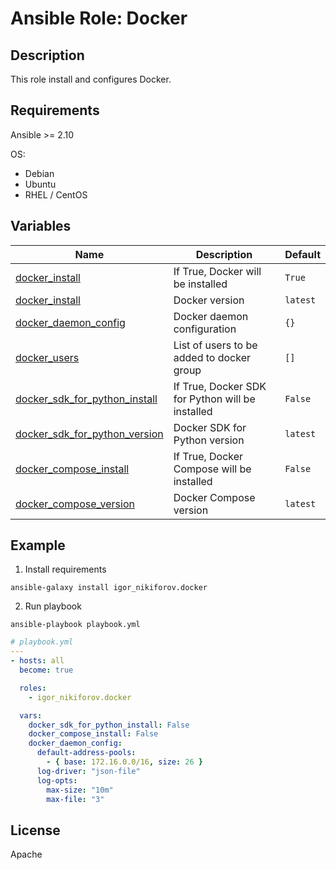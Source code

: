 # Ansible Role: Docker

## Description

This role install and configures Docker.

## Requirements

Ansible >= 2.10

OS:
- Debian
- Ubuntu
- RHEL / CentOS

## Variables

| Name | Description | Default |
|------|-------------|------|
| <a name="docker_install"></a> [docker_install](#variable\_docker_install) | If True, Docker will be installed | `True` |
| <a name="docker_version"></a> [docker_install](#variable\_docker_install) | Docker version | `latest` |
| <a name="docker_daemon_config"></a> [docker_daemon_config](#variable\_docker_daemon_config) | Docker daemon configuration | `{}` |
| <a name="docker_users"></a> [docker_users](#variable\_docker_users) | List of users to be added to docker group | `[]` |
| <a name="docker_sdk_for_python_install"></a> [docker_sdk_for_python_install](#variable\_docker_sdk_for_python_install) | If True, Docker SDK for Python will be installed | `False` |
| <a name="docker_sdk_for_python_version"></a> [docker_sdk_for_python_version](#variable\_docker_sdk_for_python_version) | Docker SDK for Python version | `latest` |
| <a name="docker_compose_install"></a> [docker_compose_install](#variable\_docker_compose_install) | If True, Docker Compose will be installed | `False` |
| <a name="docker_compose_version"></a> [docker_compose_version](#variable\_docker_compose_version) | Docker Compose version | `latest` |

## Example

1. Install requirements

```shell
ansible-galaxy install igor_nikiforov.docker
```

2. Run playbook

```shell
ansible-playbook playbook.yml
```

```yaml
# playbook.yml
---
- hosts: all
  become: true

  roles:
    - igor_nikiforov.docker

  vars:
    docker_sdk_for_python_install: False
    docker_compose_install: False
    docker_daemon_config:
      default-address-pools:
        - { base: 172.16.0.0/16, size: 26 }
      log-driver: "json-file"
      log-opts:
        max-size: "10m"
        max-file: "3"
```

## License

Apache